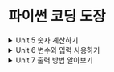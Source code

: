 # 파이썬 코딩 도장
<details>
<summary>Unit 5 숫자 계산하기 </summary>
<div markdown="1">       
- [모르는 것 정리](https://github.com/saJaeHyukc/TIL/tree/main/python%20coding%20dojang/unit5)
</div>
</details>

<details>
<summary>Unit 6 변수와 입력 사용하기 </summary>
<div markdown="2">       
- [모르는 것 정리](https://github.com/saJaeHyukc/TIL/tree/main/python%20coding%20dojang/unit6)
</div>
</details>

<details>
<summary>Unit 7 출력 방법 알아보기 </summary>
<div markdown="3">       
- [모르는 것 정리](https://github.com/saJaeHyukc/TIL/tree/main/python%20coding%20dojang/unit7)
</div>
</details>
